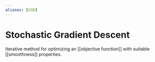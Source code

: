 ```yaml
---
aliases: [SGD]
---
```

# Stochastic Gradient Descent

Iterative method for optimizing an [[objective function]] with suitable [[smoothness]] properties.